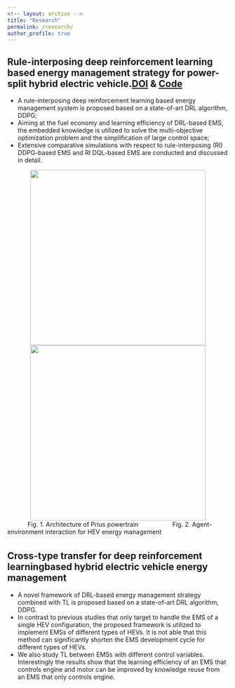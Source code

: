 ```yaml
---
<!-- layout: archive -->
title: "Research"
permalink: /research/
author_profile: true
---
```


## Rule-interposing deep reinforcement learning based energy management strategy for power-split hybrid electric vehicle.[DOI](https://reader.elsevier.com/reader/sd/pii/S0360544220304047?token=B70E6384D7093CAEC7BC9C8D4E005696F260B15D5BC83F0E1349CD2D82DE1F5111D6000746121629006098B3A4FF2BB5) & [Code](https://github.com/lryz0612/Deep-reinforcement-learning-based-energy-management-strategy-for-hybrid-electric-vehicle)

* A rule-interposing deep reinforcement learning based energy management system is proposed based on a state-of-art DRL algorithm, DDPG; 
* Aiming at the fuel economy and learning efficiency of DRL-based EMS, the embedded knowledge is utilized to solve the multi-objective optimization problem and the simplification of large control space; 
* Extensive comparative simulations with respect to rule-interposing (RI) DDPG-based EMS and RI DQL-based EMS are conducted and discussed in detail.

 <div align="center"><img width="400" src="https://lryz0612.github.io/images/Prius.jpg"/><img width="400" src="https://lryz0612.github.io/images/DRL.jpg"/></div>
&emsp;&emsp;&emsp; Fig. 1. Architecture of Prius powertrain &emsp;&emsp;&emsp;&emsp;&emsp; Fig. 2. Agent-environment interaction for HEV energy management

<center> <img src="https://lryz0612.github.io/images/DRL.jpg" style="zoom:30%" /> </center>


## Cross-type transfer for deep reinforcement learningbased hybrid electric vehicle energy management

 * A  novel  framework  of  DRL-based energy management strategy combined with TL is  proposed  based  on  a  state-of-art DRL algorithm, DDPG. 
 * In contrast to previous studies that only target to handle the EMS of a single HEV configuration, the  proposed  framework  is  utilized  to  implement  EMSs  of different  types  of  HEVs.  It  is  not able  that  this  method  can significantly shorten the EMS development cycle for different types  of  HEVs.  
 * We  also  study  TL  between  EMSs  with different  control  variables.  Interestingly  the  results  show  that the  learning  efficiency  of  an  EMS  that  controls  engine  and motor  can  be  improved  by  knowledge  reuse  from  an  EMS that only controls engine.


